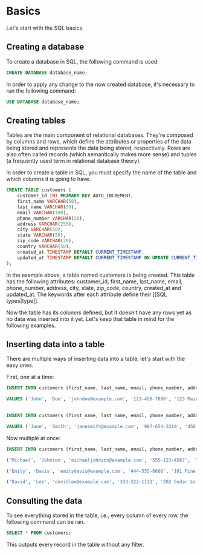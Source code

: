 # Basics

Let's start with the SQL basics.

## Creating a database

To create a database in SQL, the following command is used:

```SQL
CREATE DATABASE database_name;
```

In order to apply any change to the now created database, it's necessary to run the following command:

```SQL
USE DATABASE database_name;
```

## Creating tables

Tables are the main component of relational databases. They're composed by columns and rows, which define the attributes or properties of the data being stored and represents the data being stored, respectively. Rows are also often called records (which semantically makes more sense) and tuples (a frequently used term in relational database theory).

In order to create a table in SQL, you must specify the name of the table and which columns it is going to have.

```SQL
CREATE TABLE customers (
    customer_id INT PRIMARY KEY AUTO_INCREMENT,
    first_name VARCHAR(50),
    last_name VARCHAR(50),
    email VARCHAR(100),
    phone_number VARCHAR(20),
    address VARCHAR(255),
    city VARCHAR(50),
    state VARCHAR(50),
    zip_code VARCHAR(20),
    country VARCHAR(50),
    created_at TIMESTAMP DEFAULT CURRENT_TIMESTAMP,
    updated_at TIMESTAMP DEFAULT CURRENT_TIMESTAMP ON UPDATE CURRENT_TIMESTAMP
);
```

In the example above, a table named customers is being created. This table has the following attributes: customer_id, first_name, last_name, email, phone_number, address, city, state, zip_code, country, created_at and updated_at. The keywords after each attribute define their [[SQL types|type]].

Now the table has its columns defined, but it doesn't have any rows yet as no data was inserted into it yet. Let's keep that table in mind for the following examples.

## Inserting data into a table

There are multiple ways of inserting data into a table, let's start with the easy ones.

First, one at a time:

```SQL
INSERT INTO customers (first_name, last_name, email, phone_number, address, city, state, zip_code, country)

VALUES ('John', 'Doe', 'johndoe@example.com', '123-456-7890', '123 Main St', 'Anytown', 'CA', '12345', 'USA');

  
INSERT INTO customers (first_name, last_name, email, phone_number, address, city, state, zip_code, country)

VALUES ('Jane', 'Smith', 'janesmith@example.com', '987-654-3210', '456 Elm St', 'Othertown', 'NY', '54321', 'USA');
```

Now multiple at once:

```SQL
INSERT INTO customers (first_name, last_name, email, phone_number, address, city, state, zip_code, country) VALUES

('Michael', 'Johnson', 'michaeljohnson@example.com', '555-123-4567', '789 Oak Ave', 'Somewhere', 'TX', '78901', 'USA'),

('Emily', 'Davis', 'emilydavis@example.com', '444-555-6666', '101 Pine Rd', 'Anothertown', 'FL', '34567', 'USA'),

('David', 'Lee', 'davidlee@example.com', '333-222-1111', '202 Cedar Ln', 'Anycity', 'IL', '67890', 'USA');
```

## Consulting the data

To see everything stored in the table, i.e., every column of every row, the following command can be ran.

```SQL
SELECT * FROM customers;
```

This outputs every record in the table without any filter.
